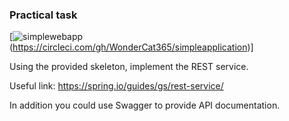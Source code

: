 ### Practical task 
[![simplewebapp](https://circleci.com/gh/WonderCat365/simpleapplication.svg?style=svg)(https://circleci.com/gh/WonderCat365/simpleapplication)]

Using the provided skeleton, implement the REST service.

Useful link: https://spring.io/guides/gs/rest-service/

In addition you could use Swagger to provide API documentation.
        
        
  
